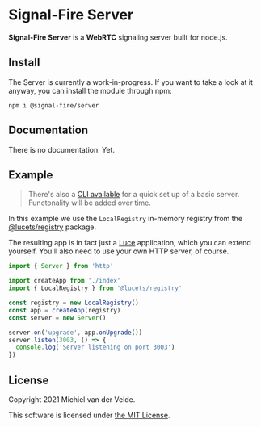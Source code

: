 # Signal-Fire Server

**Signal-Fire Server** is a **WebRTC** signaling server built for node.js.

## Install

The Server is currently a work-in-progress.
If you want to take a look at it anyway,
you can install the module through npm:

```
npm i @signal-fire/server
```

## Documentation

There is no documentation. Yet.

## Example

> There's also a [CLI available](https://github.com/Signal-Fire/cli)
> for a quick set up of a basic server. Functonality
> will be added over time.

In this example we use the `LocalRegistry` in-memory
registry from the [@lucets/registry](https://github.com/lucets/registry) package.

The resulting app is in fact just a [Luce](https://github.com/lucets/luce) application,
which you can extend yourself. You'll also need to
use your own HTTP server, of course.


```ts
import { Server } from 'http'

import createApp from './index'
import { LocalRegistry } from '@lucets/registry'

const registry = new LocalRegistry()
const app = createApp(registry)
const server = new Server()

server.on('upgrade', app.onUpgrade())
server.listen(3003, () => {
  console.log('Server listening on port 3003')
})

```

## License

Copyright 2021 Michiel van der Velde.

This software is licensed under [the MIT License](LICENSE).
